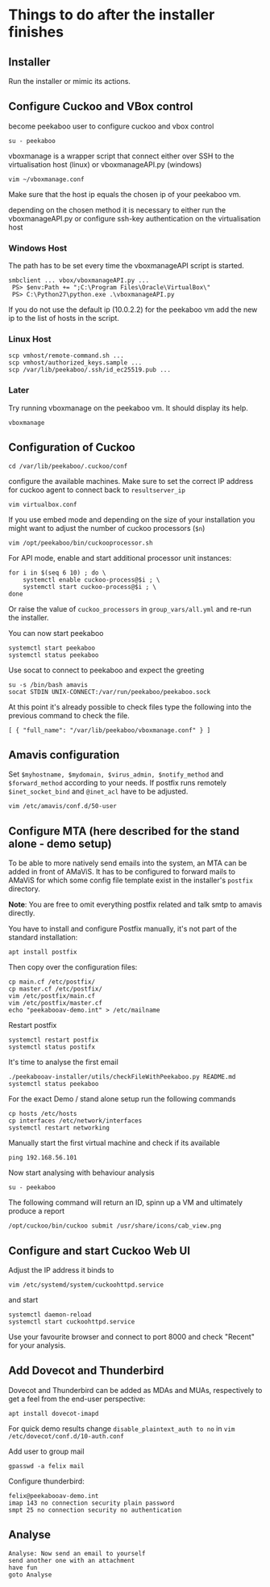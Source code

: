 Things to do after the installer finishes
=========================================

## Installer
Run the installer or mimic its actions. 

## Configure Cuckoo and VBox control
become peekaboo user to configure cuckoo and vbox control

`su - peekaboo`

vboxmanage is a wrapper script that connect either over SSH
 to the virtualisation host (linux) or vboxmanageAPI.py (windows)
 
`vim ~/vboxmanage.conf`

Make sure that the host ip equals the chosen ip of your peekaboo vm.

depending on the chosen method it is necessary to either run
the vboxmanageAPI.py or configure ssh-key authentication on
the virtualisation host

### Windows Host
The path has to be set every time the vboxmanageAPI script is started.
```
smbclient ... vbox/vboxmanageAPI.py ...
 PS> $env:Path += ";C:\Program Files\Oracle\VirtualBox\"
 PS> C:\Python27\python.exe .\vboxmanageAPI.py
```
If you do not use the default ip (10.0.2.2) for the peekaboo vm
add the new ip to the list of hosts in the script.

### Linux Host
```
scp vmhost/remote-command.sh ...
scp vmhost/authorized_keys.sample ...
scp /var/lib/peekaboo/.ssh/id_ec25519.pub ...
```

### Later

Try running vboxmanage on the peekaboo vm.
It should display its help.

`vboxmanage`

## Configuration of Cuckoo

`cd /var/lib/peekaboo/.cuckoo/conf`

configure the available machines.
Make sure to set the correct IP address for cuckoo agent to
connect back to `resultserver_ip`

`vim virtualbox.conf`

If you use embed mode and depending on the size of your
installation you might want to adjust the number of cuckoo
processors (`$n`)

`vim /opt/peekaboo/bin/cuckooprocessor.sh`

For API mode, enable and start additional processor unit instances:

```
for i in $(seq 6 10) ; do \
    systemctl enable cuckoo-process@$i ; \
    systemctl start cuckoo-process@$i ; \
done
```
Or raise the value of `cuckoo_processors` in `group_vars/all.yml` and re-run the installer.

You can now start peekaboo
```
systemctl start peekaboo
systemctl status peekaboo
```

Use socat to connect to peekaboo and expect the greeting
```
su -s /bin/bash amavis
socat STDIN UNIX-CONNECT:/var/run/peekaboo/peekaboo.sock
```

At this point it's already possible to check files
type the following into the previous command to check the
file.

`[ { "full_name": "/var/lib/peekaboo/vboxmanage.conf" } ]`

## Amavis configuration
Set `$myhostname, $mydomain, $virus_admin, $notify_method`
and `$forward_method` according to your needs.
If postfix runs remotely `$inet_socket_bind` and `@inet_acl`
have to be adjusted.

`vim /etc/amavis/conf.d/50-user`

## Configure MTA (here described for the stand alone - demo setup)

To be able to more natively send emails into the system,
an MTA can be added in front of AMaViS.
It has to be configured to forward mails to AMaViS
for which some config file template exist in the installer's `postfix` directory.

**Note**: You are free to omit everything postfix related and talk smtp to
amavis directly.

You have to install and configure Postfix manually, it's not part of the
standard installation:
```
apt install postfix
```

Then copy over the configuration files:
```
cp main.cf /etc/postfix/
cp master.cf /etc/postfix/
vim /etc/postfix/main.cf
vim /etc/postfix/master.cf
echo "peekabooav-demo.int" > /etc/mailname
```

Restart postfix
```
systemctl restart postfix
systemctl status postifx
```

It's time to analyse the first email
```
./peekabooav-installer/utils/checkFileWithPeekaboo.py README.md
systemctl status peekaboo
```

For the exact Demo / stand alone setup run the following commands
```
cp hosts /etc/hosts
cp interfaces /etc/network/interfaces
systemctl restart networking
```

Manually start the first virtual machine and check if its available

`ping 192.168.56.101`

Now start analysing with behaviour analysis
```
su - peekaboo
```

The following command will return an ID, spinn up a VM and
ultimately produce a report

`/opt/cuckoo/bin/cuckoo submit /usr/share/icons/cab_view.png`

## Configure and start Cuckoo Web UI
Adjust the IP address it binds to

`vim /etc/systemd/system/cuckoohttpd.service`

and start
```
systemctl daemon-reload
systemctl start cuckoohttpd.service
```

Use your favourite browser and connect to port 8000 and 
check "Recent" for your analysis.

## Add Dovecot and Thunderbird

Dovecot and Thunderbird can be added as MDAs and MUAs, respectively to get a
feel from the end-user perspective:
```
apt install dovecot-imapd
```

For quick demo results change
`disable_plaintext_auth to no` in
`vim /etc/dovecot/conf.d/10-auth.conf`

Add user to group mail

`gpasswd -a felix mail`

Configure thunderbird:
```
felix@peekabooav-demo.int
imap 143 no connection security plain password
smpt 25 no connection security no authentication
```

## Analyse
```
Analyse: Now send an email to yourself
send another one with an attachment
have fun
goto Analyse
```
